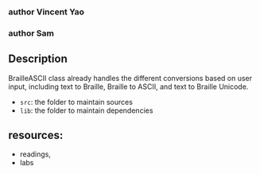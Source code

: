 ### author Vincent Yao
### author Sam
## Description
BrailleASCII class already handles the different conversions based on user input, including text to Braille, Braille to ASCII, and text to Braille Unicode.
- `src`: the folder to maintain sources
- `lib`: the folder to maintain dependencies

## resources:
- readings,
- labs